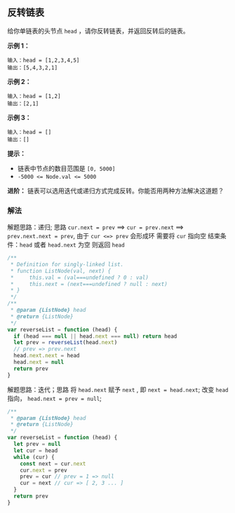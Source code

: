 ## 反转链表

给你单链表的头节点 `head` ，请你反转链表，并返回反转后的链表。

**示例 1：**

```
输入：head = [1,2,3,4,5]
输出：[5,4,3,2,1]
```

**示例 2：**

```
输入：head = [1,2]
输出：[2,1]
```

**示例 3：**

```
输入：head = []
输出：[]
```

**提示：**

- 链表中节点的数目范围是 `[0, 5000]`
- `-5000 <= Node.val <= 5000`

**进阶：** 链表可以选用迭代或递归方式完成反转。你能否用两种方法解决这道题？

### 解法

解题思路：递归; 思路 `cur.next = prev` ==> `cur = prev.next` ==> `prev.next.next = prev`, 由于 `cur <=> prev` 会形成环 需要将 `cur` 指向空
结束条件：`head` 或者 `head.next` 为空 则返回 `head`

```js
/**
 * Definition for singly-linked list.
 * function ListNode(val, next) {
 *     this.val = (val===undefined ? 0 : val)
 *     this.next = (next===undefined ? null : next)
 * }
 */
/**
 * @param {ListNode} head
 * @return {ListNode}
 */
var reverseList = function (head) {
  if (head === null || head.next === null) return head
  let prev = reverseList(head.next)
  // prev => prev.next
  head.next.next = head
  head.next = null
  return prev
}
```

解题思路：迭代；思路 将 `head.next` 赋予 `next` , 即 `next = head.next`; 改变 `head` 指向， `head.next = prev = null`;

```js
/**
 * @param {ListNode} head
 * @return {ListNode}
 */
var reverseList = function (head) {
  let prev = null
  let cur = head
  while (cur) {
    const next = cur.next
    cur.next = prev
    prev = cur // prev = 1 => null
    cur = next // cur => [ 2, 3 ... ]
  }
  return prev
}
```
